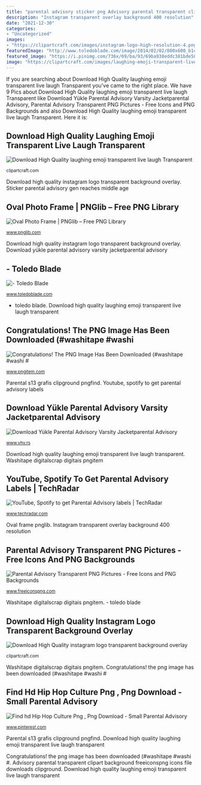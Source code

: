 ```yaml
---
title: "parental advisory sticker png Advisory parental transparent clipart background freeiconspng icons file downloads clipground"
description: "Instagram transparent overlay background 400 resolution"
date: "2021-12-30"
categories:
- "Uncategorized"
images:
- "https://clipartcraft.com/images/instagram-logo-high-resolution-4.png"
featuredImage: "http://www.toledoblade.com/image/2014/02/02/800x600_b1cCM_cT/Gen-X-sticker-jpg.jpg"
featured_image: "https://i.pinimg.com/736x/69/ba/93/69ba938eddc381bde58f64c10c14e2e3.jpg"
image: "https://clipartcraft.com/images/laughing-emoji-transparent-live-laugh-4.png"
---
```


If you are searching about Download High Quality laughing emoji transparent live laugh Transparent you've came to the right place. We have 9 Pics about Download High Quality laughing emoji transparent live laugh Transparent like Download Yükle Parental Advisory Varsity Jacketparental Advisory, Parental Advisory Transparent PNG Pictures - Free Icons and PNG Backgrounds and also Download High Quality laughing emoji transparent live laugh Transparent. Here it is:

## Download High Quality Laughing Emoji Transparent Live Laugh Transparent

![Download High Quality laughing emoji transparent live laugh Transparent](https://clipartcraft.com/images/laughing-emoji-transparent-live-laugh-4.png "Download high quality instagram logo transparent background overlay")

<small>clipartcraft.com</small>

Download high quality instagram logo transparent background overlay. Sticker parental advisory gen reaches middle age

## Oval Photo Frame | PNGlib – Free PNG Library

![Oval Photo Frame | PNGlib – Free PNG Library](https://www.pnglib.com/wp-content/uploads/2020/08/oval-photo-frame_5f45d30b8c1d9.png "Oval frame pnglib")

<small>www.pnglib.com</small>

Download high quality instagram logo transparent background overlay. Download yükle parental advisory varsity jacketparental advisory

## - Toledo Blade

![- Toledo Blade](http://www.toledoblade.com/image/2014/02/02/800x600_b1cCM_cT/Gen-X-sticker-jpg.jpg "Sticker parental advisory gen reaches middle age")

<small>www.toledoblade.com</small>

- toledo blade. Download high quality laughing emoji transparent live laugh transparent

## Congratulations! The PNG Image Has Been Downloaded (#washitape #washi #

![Congratulations! The PNG Image Has Been Downloaded (#washitape #washi #](https://www.pngitem.com/pimgs/b/209-2099460_washi-tape-png.png "Washitape digitalscrap digitais pngitem")

<small>www.pngitem.com</small>

Parental s13 grafis clipground pngfind. Youtube, spotify to get parental advisory labels

## Download Yükle Parental Advisory Varsity Jacketparental Advisory

![Download Yükle Parental Advisory Varsity Jacketparental Advisory](https://www.vhv.rs/dpng/f/342-3429385_parental-advisory-png-hd.png "Advisory parental transparent clipart background freeiconspng icons file downloads clipground")

<small>www.vhv.rs</small>

Download high quality laughing emoji transparent live laugh transparent. Washitape digitalscrap digitais pngitem

## YouTube, Spotify To Get Parental Advisory Labels | TechRadar

![YouTube, Spotify to get Parental Advisory labels | TechRadar](https://cdn.mos.cms.futurecdn.net/c751ec5bb18e73029f3d446285e81b5c-1200-80.jpg "Sticker parental advisory gen reaches middle age")

<small>www.techradar.com</small>

Oval frame pnglib. Instagram transparent overlay background 400 resolution

## Parental Advisory Transparent PNG Pictures - Free Icons And PNG Backgrounds

![Parental Advisory Transparent PNG Pictures - Free Icons and PNG Backgrounds](http://www.freeiconspng.com/uploads/parental-advisory-png-transparent-10.png "Sticker parental advisory gen reaches middle age")

<small>www.freeiconspng.com</small>

Washitape digitalscrap digitais pngitem. - toledo blade

## Download High Quality Instagram Logo Transparent Background Overlay

![Download High Quality instagram logo transparent background overlay](https://clipartcraft.com/images/instagram-logo-high-resolution-4.png "Advisory parental transparent clipart background freeiconspng icons file downloads clipground")

<small>clipartcraft.com</small>

Washitape digitalscrap digitais pngitem. Congratulations! the png image has been downloaded (#washitape #washi #

## Find Hd Hip Hop Culture Png , Png Download - Small Parental Advisory

![Find hd Hip Hop Culture Png , Png Download - Small Parental Advisory](https://i.pinimg.com/736x/69/ba/93/69ba938eddc381bde58f64c10c14e2e3.jpg "Youtube, spotify to get parental advisory labels")

<small>www.pinterest.com</small>

Parental s13 grafis clipground pngfind. Download high quality laughing emoji transparent live laugh transparent

Congratulations! the png image has been downloaded (#washitape #washi #. Advisory parental transparent clipart background freeiconspng icons file downloads clipground. Download high quality laughing emoji transparent live laugh transparent
